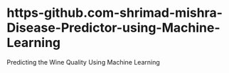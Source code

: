 # https-github.com-shrimad-mishra-Disease-Predictor-using-Machine-Learning
Predicting the Wine Quality Using Machine Learning
